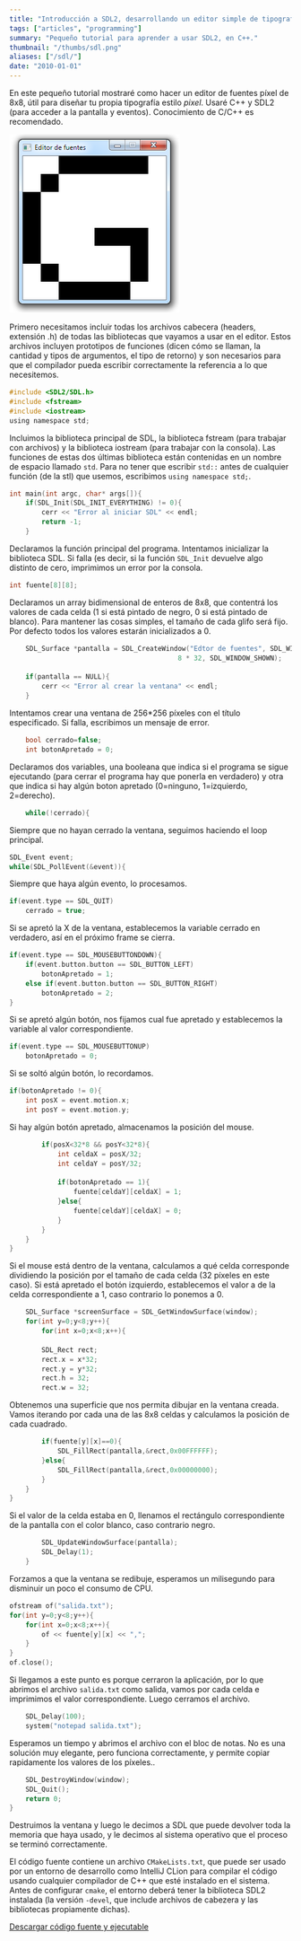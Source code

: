 ```yaml
---
title: "Introducción a SDL2, desarrollando un editor simple de tipografías pixel"
tags: ["articles", "programming"]
summary: "Pequeño tutorial para aprender a usar SDL2, en C++."
thumbnail: "/thumbs/sdl.png"
aliases: ["/sdl/"]
date: "2010-01-01"
---
```

En este pequeño tutorial mostraré como hacer un editor de fuentes píxel de 8x8, útil para diseñar tu propia tipografía estilo *pixel*. Usaré C++ y SDL2 (para acceder a la pantalla y eventos). Conocimiento de C/C++ es recomendado.

![Editor de fuentes pixel 8x8](/images/sdleditor.png)

Primero necesitamos incluir todas los archivos cabecera (headers, extensión .h) de todas las bibliotecas que vayamos a usar en el editor. Estos archivos incluyen prototipos de funciones (dicen cómo se llaman, la cantidad y tipos de argumentos, el tipo de retorno) y son necesarios para que el compilador pueda escribir correctamente la referencia a lo que necesitemos.

```c
#include <SDL2/SDL.h>
#include <fstream>
#include <iostream>
using namespace std;
```

Incluimos la biblioteca principal de SDL, la biblioteca fstream (para trabajar con archivos) y la biblioteca iostream (para trabajar con la consola). Las funciones de estas dos últimas biblioteca están contenidas en un nombre de espacio llamado `std`. Para no tener que escribir `std::` antes de cualquier función (de la stl) que usemos, escribimos `using namespace std;`.

```c
int main(int argc, char* args[]){
	if(SDL_Init(SDL_INIT_EVERYTHING) != 0){
		cerr << "Error al iniciar SDL" << endl;
		return -1;
	}
```
Declaramos la función principal del programa. Intentamos inicializar la biblioteca SDL. Si falla (es decir, si la función `SDL_Init` devuelve algo distinto de cero, imprimimos un error por la consola.

```c
int fuente[8][8];
```

Declaramos un array bidimensional de enteros de 8x8, que contentrá los valores de cada celda (1 si está pintado de negro, 0 si está pintado de blanco). Para mantener las cosas simples, el tamaño de cada glifo será fijo. Por defecto todos los valores estarán inicializados a 0.


```c
	SDL_Surface *pantalla = SDL_CreateWindow("Edtor de fuentes", SDL_WINDOWPOS_UNDEFINED, SDL_WINDOWPOS_UNDEFINED, 8 * 32,
                                          8 * 32, SDL_WINDOW_SHOWN);
	
	if(pantalla == NULL){
		cerr << "Error al crear la ventana" << endl;
	}
```
Intentamos crear una ventana de 256*256 píxeles con el título especificado. Si falla, escribimos un mensaje de error.

```c
	bool cerrado=false;	
	int botonApretado = 0;
```	
Declaramos dos variables, una booleana que indica si el programa se sigue ejecutando (para cerrar el programa hay que ponerla en verdadero) y otra que indica si hay algún boton apretado (0=ninguno, 1=izquierdo, 2=derecho).
```c
	while(!cerrado){
```
Siempre que no hayan cerrado la ventana, seguimos haciendo el loop principal.	
```c
SDL_Event event;
while(SDL_PollEvent(&event)){ 
```
Siempre que haya algún evento, lo procesamos.
```c
if(event.type == SDL_QUIT)
	cerrado = true;
```
Si se apretó la X de la ventana, establecemos la variable cerrado en verdadero, así en el próximo frame se cierra.

```c
if(event.type == SDL_MOUSEBUTTONDOWN){
	if(event.button.button == SDL_BUTTON_LEFT)
		botonApretado = 1;
	else if(event.button.button == SDL_BUTTON_RIGHT)
		botonApretado = 2;	
}
```
Si se apretó algún botón, nos fijamos cual fue apretado y establecemos la variable al valor correspondiente.

```c
if(event.type == SDL_MOUSEBUTTONUP)
	botonApretado = 0;
```
Si se soltó algún botón, lo recordamos.

```c
if(botonApretado != 0){ 
	int posX = event.motion.x; 
	int posY = event.motion.y; 
```
Si hay algún botón apretado, almacenamos la posición del mouse.
```c
		if(posX<32*8 && posY<32*8){
			int celdaX = posX/32;
			int celdaY = posY/32;

			if(botonApretado == 1){
				fuente[celdaY][celdaX] = 1;
			}else{
				fuente[celdaY][celdaX] = 0;
			}
		}	
	}
}
```
Si el mouse está dentro de la ventana, calculamos a qué celda corresponde dividiendo la posición por el tamaño de cada celda (32 píxeles en este caso). Si está apretado el botón izquierdo, establecemos el valor a de la celda correspondiente a 1, caso contrario lo ponemos a 0.

```c
	SDL_Surface *screenSurface = SDL_GetWindowSurface(window);
	for(int y=0;y<8;y++){
		for(int x=0;x<8;x++){

		SDL_Rect rect;
		rect.x = x*32;
		rect.y = y*32;
		rect.h = 32;
		rect.w = 32;
```
Obtenemos una superficie que nos permita dibujar en la ventana creada. Vamos iterando por cada una de las 8x8 celdas y calculamos la posición de cada cuadrado.

```c
		if(fuente[y][x]==0){
			SDL_FillRect(pantalla,&rect,0x00FFFFFF);
		}else{
			SDL_FillRect(pantalla,&rect,0x00000000);
		}
	}
}
```
Si el valor de la celda estaba en 0, llenamos el rectángulo correspondiente de la pantalla con el color blanco, caso contrario negro.
```c
		SDL_UpdateWindowSurface(pantalla);
		SDL_Delay(1);
	}
```
Forzamos a que la ventana se redibuje, esperamos un milisegundo para disminuir un poco el consumo de CPU.

```c
ofstream of("salida.txt");
for(int y=0;y<8;y++){
	for(int x=0;x<8;x++){
		of << fuente[y][x] << ",";
	}
}
of.close();
```
Si llegamos a este punto es porque cerraron la aplicación, por lo que abrimos el archivo `salida.txt` como salida, vamos por cada celda e imprimimos el valor correspondiente. Luego cerramos el archivo.

```c
	SDL_Delay(100);
	system("notepad salida.txt");
```
Esperamos un tiempo y abrimos el archivo con el bloc de notas. No es una solución muy elegante, pero funciona correctamente, y permite copiar rapidamente los valores de los píxeles..
```c
	SDL_DestroyWindow(window);
	SDL_Quit();
	return 0;
}
```
Destruimos la ventana y luego le decimos a SDL que puede devolver toda la memoria que haya usado, y le decimos al sistema operativo que el proceso se terminó correctamente.

El código fuente contiene un archivo `CMakeLists.txt`, que puede ser usado por un entorno de desarrollo como IntelliJ CLion para compilar el código usando cualquier compilador de C++ que esté instalado en el sistema.
Antes de configurar `cmake`, el entorno deberá tener la biblioteca SDL2 instalada (la versión `-devel`, que include archivos de cabezera y las bibliotecas propiamente dichas).

[Descargar código fuente y ejecutable](https://github.com/gzalo/minifontcreator)
